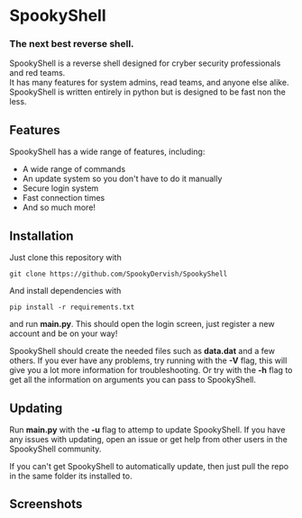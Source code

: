 # SpookyShell
### The next best reverse shell.

SpookyShell is a reverse shell designed for cryber security professionals and red teams.  
It has many features for system admins, read teams, and anyone else alike.  
SpookyShell is written entirely in python but is designed to be fast non the less.

## Features
SpookyShell has a wide range of features, including:
  * A wide range of commands
  * An update system so you don't have to do it manually
  * Secure login system
  * Fast connection times
  * And so much more!
 
 ## Installation
 Just clone this repository with
 ```
 git clone https://github.com/SpookyDervish/SpookyShell 
 ``` 
 
 And install dependencies with
 ```
 pip install -r requirements.txt
 ```
 
 and run **main.py**.
 This should open the login screen, just register a new account and be on your way!  
 
 SpookyShell should create the needed files such as **data.dat** and a few others.
 If you ever have any problems, try running with the **-V** flag, this will give you a lot more information
 for troubleshooting. Or try with the **-h** flag to get all the information on arguments you can pass to SpookyShell.

## Updating
Run **main.py** with the **-u** flag to attemp to update SpookyShell. If you have any issues with updating, open an issue or get help from
other users in the SpookyShell community. 

If you can't get SpookyShell to automatically update, then just pull the repo in the same folder its installed to.

## Screenshots
